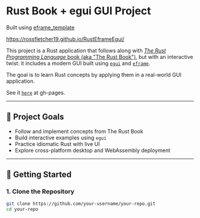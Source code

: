 # Rust Book + egui GUI Project

Built using [eframe_template](https://github.com/emilk/eframe_template)

https://rossfletcher19.github.io/RustEframeEgui/

This project is a Rust application that follows along with [*The Rust Programming Language* book (aka "The Rust Book")](https://doc.rust-lang.org/book/), but with an interactive twist: it includes a modern GUI built using [`egui`](https://github.com/emilk/egui) and [`eframe`](https://github.com/emilk/egui/tree/master/crates/eframe).

The goal is to learn Rust concepts by applying them in a real-world GUI application.

See it [`here`](https://rossfletcher19.github.io/RustEframeEgui/) at gh-pages.

---

## 🧱 Project Goals

- Follow and implement concepts from The Rust Book
- Build interactive examples using `egui`
- Practice idiomatic Rust with live UI
- Explore cross-platform desktop and WebAssembly deployment

---

## 🚀 Getting Started

### 1. **Clone the Repository**

```bash
git clone https://github.com/your-username/your-repo.git
cd your-repo
